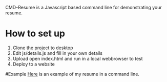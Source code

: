 CMD-Resume is a Javascript based command line for demonstrating your resume.

# How to set up
1. Clone the project to desktop
2. Edit js/details.js and fill in your own details
5. Upload open index.html and run in a local webbrowser to test
6. Deploy to a website

#Example
[Here](http://cmd-resume.s3-ap-southeast-2.amazonaws.com/index.html) is an example of my resume in a command line.
